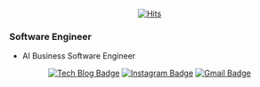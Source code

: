 <div align=center>

[![Hits](https://hits.seeyoufarm.com/api/count/incr/badge.svg?url=https%3A%2F%2Fgithub.com%2Fchloe-kks&count_bg=%2379C83D&title_bg=%23555555&icon=&icon_color=%23E7E7E7&title=hits&edge_flat=false)](https://hits.seeyoufarm.com)

</div>

### Software Engineer
- AI Business Software Engineer

<div align=center>

[![Tech Blog Badge](http://img.shields.io/badge/-Tech%20blog-black?style=flat-square&logo=github&link=https://chloe-kks.github.io/)](https://chloe-kks.github.io/) 
[![Instagram Badge](https://img.shields.io/badge/-Instagram-dd2a7b?style=flat-square&logo=instagram&logoColor=white&link=https://www.instagram.com/k._.kks/)](https://www.instagram.com/k._.kks/) 
[![Gmail Badge](https://img.shields.io/badge/-Gmail-d14836?style=flat-square&logo=Gmail&logoColor=white&link=mailto:kks.chloe@gmail.com)](mailto:kks.chloe@gmail.com)
</div>
